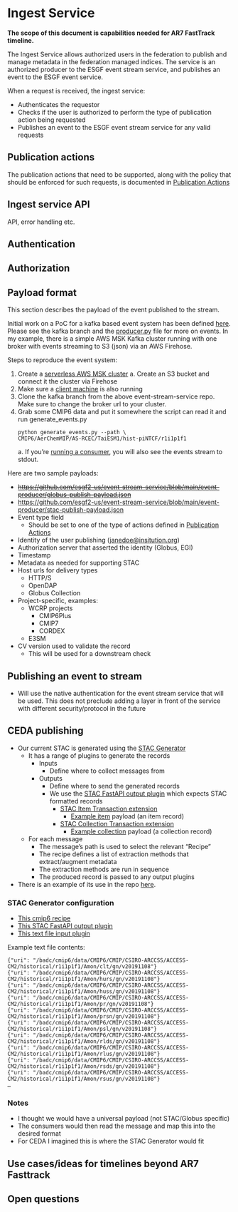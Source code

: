 # Ingest Service

**The scope of this document is capabilities needed for AR7 FastTrack
timeline.**

The Ingest Service allows authorized users in the federation to publish and manage metadata in the federation managed indices. The service is an authorized producer to the ESGF event stream service, and publishes an event to the ESGF event service.

When a request is received, the ingest service:

- Authenticates the requestor
- Checks if the user is authorized to perform the type of publication action being requested
- Publishes an event to the ESGF event stream service for any valid requests

## Publication actions

The publication actions that need to be supported, along with the policy that should be enforced for such requests, is documented in [Publication Actions](publication_actions.md)

## Ingest service API

API, error handling etc.

## Authentication

## Authorization

## Payload format

This section describes the payload of the event published to the stream.

Initial work on a PoC for a kafka based event system has been defined [here](https://github.com/esgf2-us/event-stream-service). Please see the kafka branch and the [producer.py](https://github.com/esgf2-us/event-stream-service/blob/kafka/event-producer/producer.py) file for more on events. In my example, there is a simple AWS MSK Kafka cluster running with one broker with events streaming to S3 (json) via an AWS Firehose.

Steps to reproduce the event system:

1.  Create a [serverless AWS MSK cluster](https://docs.aws.amazon.com/msk/latest/developerguide/serverless.html)
    a.  Create an S3 bucket and connect it the cluster via Firehose
2.  Make sure a [client machine](https://docs.aws.amazon.com/msk/latest/developerguide/create-serverless-cluster-client.html) is also running
3.  Clone the kafka branch from the above event-stream-service repo. Make sure to change the broker url to your cluster.
4.  Grab some CMIP6 data and put it somewhere the script can read it and
    run generate_events.py  
    ```
    python generate_events.py --path \
    CMIP6/AerChemMIP/AS-RCEC/TaiESM1/hist-piNTCF/r1i1p1f1
    ```
    a.  If you’re [running a consumer](https://docs.aws.amazon.com/msk/latest/developerguide/msk-serverless-produce-consume.html), you will also see the events stream to stdout.

Here are two sample payloads:

- ~~https://github.com/esgf2-us/event-stream-service/blob/main/event-producer/globus-publish-payload.json~~
- https://github.com/esgf2-us/event-stream-service/blob/main/event-producer/stac-publish-payload.json
- Event type field
  - Should be set to one of the type of actions defined in [Publication Actions](https://docs.google.com/document/d/1l26fepBtM95N6pEFHt8BoYINebg5XJXbCq1JfsFTJvc/edit)
- Identity of the user publishing (janedoe@insitution.org)
- Authorization server that asserted the identity (Globus, EGI)
- Timestamp
- Metadata as needed for supporting STAC
- Host urls for delivery types
  - HTTP/S
  - OpenDAP
  - Globus Collection
- Project-specific, examples:
  - WCRP projects
    - CMIP6Plus
    - CMIP7
    - CORDEX
  - E3SM
- CV version used to validate the record
  - This will be used for a downstream check

## Publishing an event to stream

- Will use the native authentication for the event stream service that will be used. This does not preclude adding a layer in front of the service with different security/protocol in the future

## CEDA publishing

- Our current STAC is generated using the [STAC
  Generator](https://github.com/cedadev/stac-generator)
  - It has a range of plugins to generate the records
    - Inputs
      - Define where to collect messages from
    - Outputs
      - Define where to send the generated records
      - We use the [STAC FastAPI output plugin](https://github.com/cedadev/stac-generator/blob/master/stac_generator/plugins/outputs/stac_fastapi.py) which expects STAC formatted records
        - [STAC Item Transaction extension](https://github.com/stac-api-extensions/transaction)
          - [Example item](https://api.stac.ceda.ac.uk/collections/cmip6/items/CMIP6.ScenarioMIP.UA.MCM-UA-1-0.ssp245.r1i1p1f2.Amon.psl.gn.v20190731) payload (an item record)
        - [STAC Collection Transaction extension](https://github.com/stac-api-extensions/collection-transaction)
          - [Example collection](https://api.stac.ceda.ac.uk/collections/cmip6) payload (a collection record)
  - For each message
    - The message’s path is used to select the relevant “Recipe”
    - The recipe defines a list of extraction methods that extract/augment metadata
    - The extraction methods are run in sequence
    - The produced record is passed to any output plugins
- There is an example of its use in the repo [here](https://github.com/cedadev/stac-generator/tree/master/example).

### STAC Generator configuration

- [This cmip6 recipe](https://github.com/cedadev/stac-recipes/blob/master/recipes/item/cmip6.yaml)
- [This STAC FastAPI output plugin](https://github.com/cedadev/stac-generator/blob/master/stac_generator/plugins/outputs/stac_fastapi.py)
- [This text file input plugin](https://github.com/cedadev/stac-generator/blob/master/stac_generator/plugins/inputs/text_file.py)

Example text file contents:
```
{"uri": "/badc/cmip6/data/CMIP6/CMIP/CSIRO-ARCCSS/ACCESS-CM2/historical/r1i1p1f1/Amon/clt/gn/v20191108"}
{"uri": "/badc/cmip6/data/CMIP6/CMIP/CSIRO-ARCCSS/ACCESS-CM2/historical/r1i1p1f1/Amon/hurs/gn/v20191108"}
{"uri": "/badc/cmip6/data/CMIP6/CMIP/CSIRO-ARCCSS/ACCESS-CM2/historical/r1i1p1f1/Amon/huss/gn/v20191108"}
{"uri": "/badc/cmip6/data/CMIP6/CMIP/CSIRO-ARCCSS/ACCESS-CM2/historical/r1i1p1f1/Amon/pr/gn/v20191108"}
{"uri": "/badc/cmip6/data/CMIP6/CMIP/CSIRO-ARCCSS/ACCESS-CM2/historical/r1i1p1f1/Amon/prsn/gn/v20191108"}
{"uri": "/badc/cmip6/data/CMIP6/CMIP/CSIRO-ARCCSS/ACCESS-CM2/historical/r1i1p1f1/Amon/psl/gn/v20191108"}
{"uri": "/badc/cmip6/data/CMIP6/CMIP/CSIRO-ARCCSS/ACCESS-CM2/historical/r1i1p1f1/Amon/rlds/gn/v20191108"}
{"uri": "/badc/cmip6/data/CMIP6/CMIP/CSIRO-ARCCSS/ACCESS-CM2/historical/r1i1p1f1/Amon/rlus/gn/v20191108"}
{"uri": "/badc/cmip6/data/CMIP6/CMIP/CSIRO-ARCCSS/ACCESS-CM2/historical/r1i1p1f1/Amon/rsds/gn/v20191108"}
{"uri": "/badc/cmip6/data/CMIP6/CMIP/CSIRO-ARCCSS/ACCESS-CM2/historical/r1i1p1f1/Amon/rsus/gn/v20191108"}
…
```

### Notes

- I thought we would have a universal payload (not STAC/Globus specific)
- The consumers would then read the message and map this into the desired format
- For CEDA I imagined this is where the STAC Generator would fit

## Use cases/ideas for timelines beyond AR7 Fasttrack 

## Open questions

